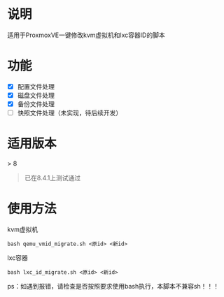 # 说明

适用于ProxmoxVE一键修改kvm虚拟机和lxc容器ID的脚本

# 功能

 - [x] 配置文件处理
 - [x] 磁盘文件处理
 - [x] 备份文件处理
 - [ ] 快照文件处理（未实现，待后续开发）

# 适用版本

\> 8

>已在8.4.1上测试通过

# 使用方法

kvm虚拟机

```
bash qemu_vmid_migrate.sh <原id> <新id>
```
lxc容器
```
bash lxc_id_migrate.sh <原id> <新id>
```

ps：如遇到报错，请检查是否按照要求使用bash执行，本脚本不兼容sh！！！
